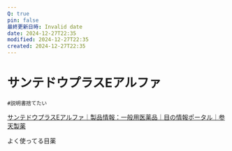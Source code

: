 ```yaml
---
Q: true
pin: false
最終更新日時: Invalid date
date: 2024-12-27T22:35
modified: 2024-12-27T22:35
created: 2024-12-27T22:35
---
```

# サンテドウプラスEアルファ

`#説明書捨てたい`

[サンテドウプラスEアルファ｜製品情報：一般用医薬品｜目の情報ポータル｜参天製薬](https://www.santen.co.jp/ja/healthcare/eye/products/otc/sante_de_u_plus_e_alfa.jsp)

よく使ってる目薬